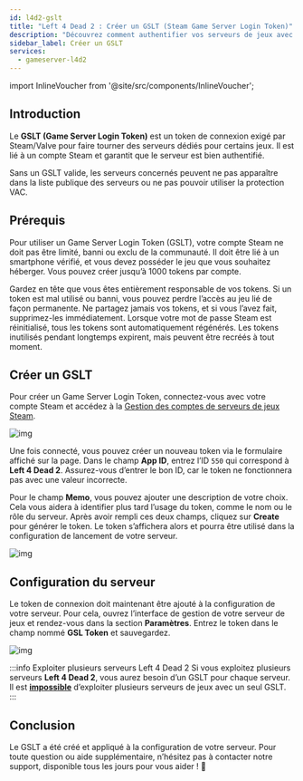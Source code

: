 ```yaml
---
id: l4d2-gslt
title: "Left 4 Dead 2 : Créer un GSLT (Steam Game Server Login Token)"
description: "Découvrez comment authentifier vos serveurs de jeux avec le GSLT de Steam pour une liste publique et la protection VAC → En savoir plus maintenant"
sidebar_label: Créer un GSLT
services:
  - gameserver-l4d2
---
```


import InlineVoucher from '@site/src/components/InlineVoucher';



## Introduction

Le **GSLT (Game Server Login Token)** est un token de connexion exigé par Steam/Valve pour faire tourner des serveurs dédiés pour certains jeux. Il est lié à un compte Steam et garantit que le serveur est bien authentifié.

Sans un GSLT valide, les serveurs concernés peuvent ne pas apparaître dans la liste publique des serveurs ou ne pas pouvoir utiliser la protection VAC.

<InlineVoucher />



## Prérequis

Pour utiliser un Game Server Login Token (GSLT), votre compte Steam ne doit pas être limité, banni ou exclu de la communauté. Il doit être lié à un smartphone vérifié, et vous devez posséder le jeu que vous souhaitez héberger. Vous pouvez créer jusqu’à 1000 tokens par compte.

Gardez en tête que vous êtes entièrement responsable de vos tokens. Si un token est mal utilisé ou banni, vous pouvez perdre l’accès au jeu lié de façon permanente. Ne partagez jamais vos tokens, et si vous l’avez fait, supprimez-les immédiatement. Lorsque votre mot de passe Steam est réinitialisé, tous les tokens sont automatiquement régénérés. Les tokens inutilisés pendant longtemps expirent, mais peuvent être recréés à tout moment.



## Créer un GSLT
Pour créer un Game Server Login Token, connectez-vous avec votre compte Steam et accédez à la [Gestion des comptes de serveurs de jeux Steam](https://steamcommunity.com/dev/managegameservers).


![img](https://screensaver01.zap-hosting.com/index.php/s/WaMsyscboqCtNHA/preview)

Une fois connecté, vous pouvez créer un nouveau token via le formulaire affiché sur la page. Dans le champ **App ID**, entrez l’ID `550` qui correspond à **Left 4 Dead 2**. Assurez-vous d’entrer le bon ID, car le token ne fonctionnera pas avec une valeur incorrecte.

Pour le champ **Memo**, vous pouvez ajouter une description de votre choix. Cela vous aidera à identifier plus tard l’usage du token, comme le nom ou le rôle du serveur. Après avoir rempli ces deux champs, cliquez sur **Create** pour générer le token. Le token s’affichera alors et pourra être utilisé dans la configuration de lancement de votre serveur.

![img](https://screensaver01.zap-hosting.com/index.php/s/fTgmTPA7q8k9TAd/download)

## Configuration du serveur

Le token de connexion doit maintenant être ajouté à la configuration de votre serveur. Pour cela, ouvrez l’interface de gestion de votre serveur de jeux et rendez-vous dans la section **Paramètres**. Entrez le token dans le champ nommé **GSL Token** et sauvegardez.

![img](https://screensaver01.zap-hosting.com/index.php/s/tzJiT4nTZo2nWMz/preview)

:::info Exploiter plusieurs serveurs Left 4 Dead 2
Si vous exploitez plusieurs serveurs **Left 4 Dead 2**, vous aurez besoin d’un GSLT pour chaque serveur. Il est <u>**impossible**</u> d’exploiter plusieurs serveurs de jeux avec un seul GSLT.
:::



## Conclusion

Le GSLT a été créé et appliqué à la configuration de votre serveur. Pour toute question ou aide supplémentaire, n’hésitez pas à contacter notre support, disponible tous les jours pour vous aider ! 🙂

<InlineVoucher />